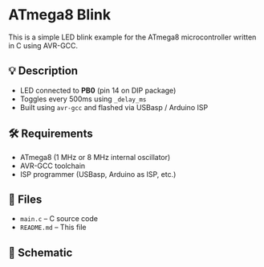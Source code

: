 # ATmega8 Blink

This is a simple LED blink example for the ATmega8 microcontroller written in C using AVR-GCC.

## 💡 Description

- LED connected to **PB0** (pin 14 on DIP package)
- Toggles every 500ms using `_delay_ms`
- Built using `avr-gcc` and flashed via USBasp / Arduino ISP

## 🛠 Requirements

- ATmega8 (1 MHz or 8 MHz internal oscillator)
- AVR-GCC toolchain
- ISP programmer (USBasp, Arduino as ISP, etc.)

## 📁 Files

- `main.c` – C source code
- `README.md` – This file

## 🔌 Schematic

